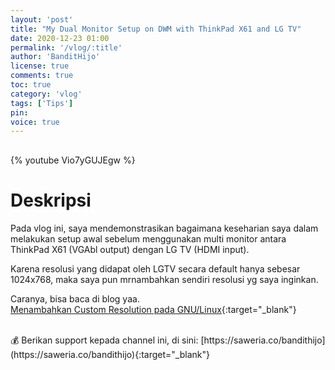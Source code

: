 ```yaml
---
layout: 'post'
title: "My Dual Monitor Setup on DWM with ThinkPad X61 and LG TV"
date: 2020-12-23 01:00
permalink: '/vlog/:title'
author: 'BanditHijo'
license: true
comments: true
toc: true
category: 'vlog'
tags: ['Tips']
pin:
voice: true
---
```


<div style="margin-top:30px;"></div>

{% youtube Vio7yGUJEgw %}

# Deskripsi

Pada vlog ini, saya mendemonstrasikan bagaimana keseharian saya dalam melakukan setup awal sebelum menggunakan multi monitor antara ThinkPad X61 (VGAbl output) dengan LG TV (HDMI input).

Karena resolusi yang didapat oleh LGTV secara default hanya sebesar 1024x768, maka saya pun mrnambahkan sendiri resolusi yg saya inginkan.

Caranya, bisa baca di blog yaa.<br>
[Menambahkan Custom Resolution pada GNU/Linux](/blog/menambahkan-custom-resolution-gnu-linux){:target="_blank"}

<br>
💰 Berikan support kepada channel ini, di sini: [https://saweria.co/bandithijo](https://saweria.co/bandithijo){:target="_blank"}
